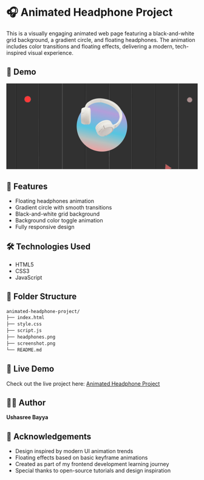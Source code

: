 # 🎧 Animated Headphone Project
This is a visually engaging animated web page featuring a black-and-white grid background, a gradient circle, and floating headphones. The animation includes color transitions and floating effects, delivering a modern, tech-inspired visual experience.

## 📸 Demo
![Project Screenshot](image-2.png)

## 🚀 Features
- Floating headphones animation
- Gradient circle with smooth transitions
- Black-and-white grid background
- Background color toggle animation
- Fully responsive design

## 🛠️ Technologies Used
- HTML5
- CSS3
- JavaScript

## 📂 Folder Structure
```bash
animated-headphone-project/
├── index.html
├── style.css
├── script.js
├── headphones.png
├── screenshot.png
└── README.md
```
## 🔗 Live Demo
Check out the live project here: [Animated Headphone Project](https://luminous-stroopwafel-3aaa5f.netlify.app)


## 🧑‍💻 Author
**Ushasree Bayya**

## 📝 Acknowledgements
- Design inspired by modern UI animation trends  
- Floating effects based on basic keyframe animations  
- Created as part of my frontend development learning journey  
- Special thanks to open-source tutorials and design inspiration

